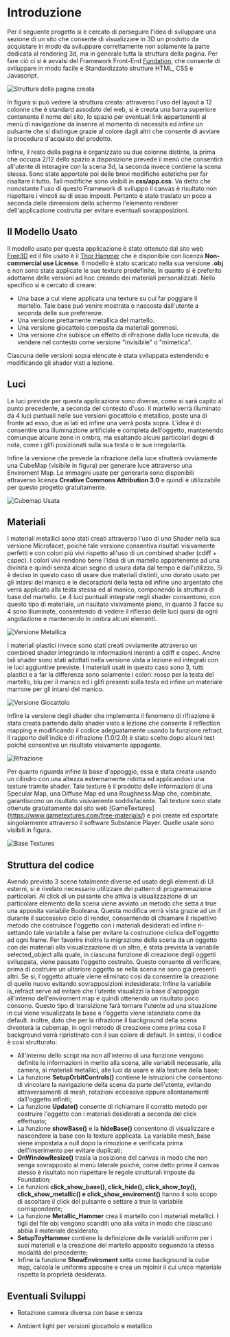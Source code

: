 # Introduzione

Per il seguente progetto si è cercato di perseguire l'idea di sviluppare una sezione di un sito che consente di visualizzare in 3D un prodotto da acquistare in modo da sviluppare correttamente non solamente la parte dedicata al rendering 3d, ma in generale tutta la struttura della pagina. Per fare ciò ci si è avvalsi del Framework Front-End [Fundation](http://foundation.zurb.com/), che consente di sviluppare in modo facile e Standardizzato strutture HTML, CSS e Javascript.

![Struttura della pagina creata](media/screenshots/Main_Page.png)

In figura si può vedere la struttura creata: attraverso l'uso del layout a 12 colonne che è standard assodato del web, si è creata una barra superiore contenente il nome del sito, lo spazio per eventuali link appartenenti al menù di navigazione da inserire al momento di necessità ed infine un pulsante che si distingue grazie al colore dagli altri che consente di avviare la procedura d'acquisto del prodotto.

Infine, il resto della pagina è organizzato su due colonne distinte, la prima che occupa 2/12 dello spazio a disposizione prevede il menù che consentirà all'utente di interagire con la scena 3d, la seconda invece contiene la scena stessa. Sono state apportate poi delle brevi modifiche estetiche per far risaltare il tutto. Tali modifiche sono visibili in **css/app.css**. Va detto che nonostante l'uso di questo Framework di sviluppo il canvas è risultato non rispettare i vincoli su di esso imposti. Pertanto è stato traslato un poco a seconda delle dimensioni dello schermo l'elemento renderer dell'applicazione costruita per evitare eventuali sovrapposizioni. 

## Il Modello Usato

Il modello usato per questa applicazione è stato ottenuto dal sito web [Free3D](https://free3d.com) ed il file usato è il [Thor Hammer](https://free3d.com/3d-model/thor-hammer--62945.html) che è disponibile con licenza **Non-commercial use License**. Il modello è stato scaricato nella sua versione **.obj** e non sono state applicate le sue texture predefinite, in quanto si è preferito adottarne delle versioni ad hoc creando dei materiali personalizzati. Nello specifico si è cercato di creare:
- Una base a cui viene applicata una texture su cui far poggiare il martello. Tale base può venire mostrata o nascosta dall'utente a seconda delle sue preferenze.
- Una versione prettamente metallica del martello.
- Una versione giocattolo composta da materiali gommosi.
- Una versione che subisce un effetto di rifrazione dalla luce ricevuta, da vendere nel contesto come versione "invisibile" o "mimetica".

Ciascuna delle versioni sopra elencate è stata sviluppata estendendo e modificando gli shader visti a lezione.

## Luci

Le luci previste per questa applicazione sono diverse, come si sarà capito al punto precedente, a seconda del contesto d'uso. Il martello verrà illuminato da 4 luci puntuali nelle sue versioni giocattolo e metallico, poste una di fronte ad esso, due ai lati ed infine una verrà posta sopra. L'idea è di consentire una illuminazione artificiale e completa dell'oggetto, mantenendo comunque alcune zone in ombra, ma esaltando alcuni particolari degni di nota, come i glifi posizionati sulla sua testa o le sue irregolarità. 

Infine la versione che prevede la rifrazione della luce sfrutterà ovviamente una CubeMap (visibile in figura) per generare luce attraverso una Enviroment Map. Le immagini usate per generarla sono disponibili attraverso licenza **Creative Commons Attribution 3.0** e quindi è utilizzabile per questo progetto gratuitamente. 

![Cubemap Usata](media/screenshots/cube_map.png)

## Materiali
I materiali metallici sono stati creati attraverso l'uso di uno Shader nella sua versione Microfacet, poichè tale versione consentiva risultati visivamente perfetti e con colori più vivi rispetto all'uso di un combined shader (cdiff + cspec). I colori vivi rendono bene l'idea di un martello appartenente ad una divinità e quindi senza alcun segno di usura data dal tempo e dall'utilizzo. Si è deciso in questo caso di usare due materiali distinti, uno dorato usato per gli intarsi del manico e le decorazioni della testa ed infine uno argentato che verrà applicato alla testa stessa ed al manico, componendo la struttura di base del martello. Le 4 luci puntuali integrate negli shader consentono, con questo tipo di materiale, un risultato visivamente pieno, in quanto 3 facce su 4 sono illuminate, consentendo di vedere il riflesso delle luci quasi da ogni angolazione e mantenendo in ombra alcuni elementi.

![Versione Metallica](media/screenshots/metallic_mj.png)

I materiali plastici invece sono stati creati ovviamente attraverso un combined shader integrando le informazioni inerenti a cdiff e cspec. Anche tali shader sono stati adottati nella versione vista a lezione ed integrati con le luci aggiuntive previste. I materiali usati in questo caso sono 3, tutti plastici e a far la differenza sono solamente i colori: rosso per la testa del martello, blu per il manico ed i glifi presenti sulla testa ed infine un materiale marrone per gli intarsi del manico. 

![Versione Giocattolo](media/screenshots/toy_mj.png)

Infine la versione degli shader che implementa il fenomeno di rifrazione è stata creata partendo dallo shader visto a lezione che consente il reflection mapping e modificando il codice adeguatamente usando la funzione refract. Il rapporto dell'indice di rifrazione (1.0/2.0) è stato scelto dopo alcuni test poichè consentiva un risultato visivamente appagante. 

![Rifrazione](media/screenshots/refract_mj.png)

Per quanto riguarda infine la base d'appoggio, essa è stata creata usando un cilindro con una altezza estremamente ridotta ed applicandovi una texture tramite shader. Tale texture è il prodotto delle informazioni di una Specular Map, una Diffuse Map ed una Roughness Map che, combinate, garantiscono un risultato visivamente soddisfacente. Tali texture sono state ottenute gratuitamente dal sito web [GameTextures] (https://www.gametextures.com/free-materials/) e poi create ed esportate singolarmente attraverso il software Substance Player. Quelle usate sono visibili in figura. 

![Base Textures](media/screenshots/textures.png)

## Struttura del codice

Avendo previsto 3 scene totalmente diverse ed usato degli elementi di UI esterni, si è rivelato necessario utilizzare dei pattern di programmazione particolari. Al click di un pulsante che attiva la visualizzazione di un particolare elemento della scena viene avviato un metodo che setta a true una apposita variabile Booleana. Questa modifica verrà vista grazie ad un if durante il successivo ciclo di render, consentendo di chiamare il rispettivo metodo che costruisce l'oggetto con  i materiali desiderati ed infine ri-settando tale variabile a false per evitare la costruzione ciclica dell'oggetto ad ogni frame. Per favorire inoltre la migrazione della scena da un oggetto con dei materiali alla visualizzazione di un altro, è stata prevista la variabile selected_object alla quale, in ciascuna funzione di creazione degli oggetti sviluppata, viene passato l'oggetto costruito. Questo consente di verificare, prima di costruire un ulteriore oggetto se nella scena ne sono già presenti altri. Se si, l'oggetto attuale viene eliminato così da consentire la creazione di quello nuovo evitando sovrapposizioni indesiderate. Infine la variabile is_refract serve ad evitare che l'utente visualizzi la base d'appoggio all'interno dell'enviroment map e quindi ottenendo un risultato poco consono. Questo tipo di transizione farà tornare l'utente ad una situazione in cui viene visualizzata la base e l'oggetto viene istanziato come da default. inoltre, dato che per la rifrazione il background della scena diventerà la cubemap, in ogni metodo di creazione come prima cosa il background verrà ripristinato con il suo colore di default. In sintesi, il codice è così strutturato:
- All'interno dello script ma non all'interno di una funzione vengono definite le informazioni in merito alla scena, alle variabili necessarie, alla camera, ai materiali metallici, alle luci da usare e alla texture della base;
- La funzione **SetupOrbitControls()** contiene le istruzioni che consentono di vincolare la navigazione della scena da parte dell'utente, evitando attraversamenti di mesh, rotazioni eccessive oppure allontanamenti dall'oggetto infiniti;
- La funzione **Update()** consente di richiamare il corretto metodo per costruire l'oggetto con i materiali desiderati a seconda del click effettuato;
- La funzione **showBase()** e la **hideBase()** consentono di visualizzare e nascondere la base con la texture applicata. La variabile mesh_base viene impostata a null dopo la rimozione e verificata prima dell'inserimento per evitare duplicati;
- **OnWindowResize()** trasla la posizione del canvas in modo che non venga sovrapposto al menù laterale poichè, come detto prima il canvas stesso è risultato non rispettare le regole strutturali imposte da Foundation;
- Le funzioni **click_show_base(), click_hide(), click_show_toy(), click_show_metallic() e click_show_enviroment()** hanno il solo scopo di ascoltare il click del pulsante e settare a true la variabile corrispondente;
- La funzione **Metallic_Hammer** crea il martello con i materiali metallici. I figli del file obj vengono scanditi uno alla volta in modo che ciascuno abbia il materiale desiderato;
- **SetupToyHammer** contiene la definizione delle variabili uniform per i suoi materiali e la creazione del martello apposito seguendo la stessa modalità del precedente;
- Infine la funzione **ShowEnviroment** setta come background la cube map, calcola le uniforms apposite e crea un mjolnir il cui unico materiale rispetta la proprietà desiderata. 

## Eventuali Sviluppi

- Rotazione camera diversa con base e senza

- Ambient light per versioni giocattolo e metallico